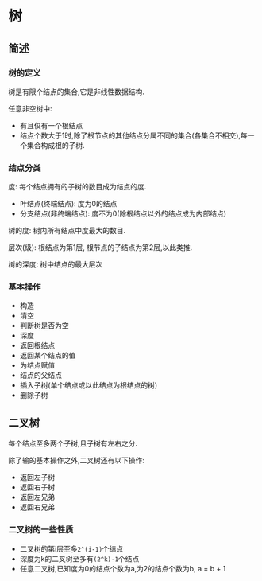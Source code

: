# 树

## 简述

### 树的定义

树是有限个结点的集合,它是非线性数据结构.

任意非空树中:

- 有且仅有一个根结点
- 结点个数大于1时,除了根节点的其他结点分属不同的集合(各集合不相交),每一个集合构成根的子树.

### 结点分类

度: 每个结点拥有的子树的数目成为结点的度.

- 叶结点(终端结点): 度为0的结点
- 分支结点(非终端结点): 度不为0(除根结点以外的结点成为内部结点)

树的度: 树内所有结点中度最大的数目.

层次(级): 根结点为第1层, 根节点的子结点为第2层,以此类推.

树的深度: 树中结点的最大层次

### 基本操作

- 构造
- 清空
- 判断树是否为空
- 深度
- 返回根结点
- 返回某个结点的值
- 为结点赋值
- 结点的父结点
- 插入子树(单个结点或以此结点为根结点的树)
- 删除子树

## 二叉树

每个结点至多两个子树,且子树有左右之分.

除了输的基本操作之外,二叉树还有以下操作:

- 返回左子树
- 返回右子树
- 返回左兄弟
- 返回右兄弟

### 二叉树的一些性质

- 二叉树的第i层至多`2^(i-1)`个结点
- 深度为k的二叉树至多有`(2^k)-1`个结点
- 任意二叉树,已知度为0的结点个数为a,为2的结点个数为b, a = b + 1

